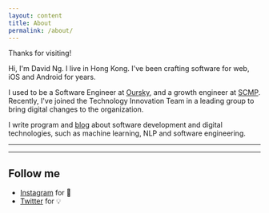 ```yaml
---
layout: content
title: About
permalink: /about/
---
```


Thanks for visiting!

Hi, I'm David Ng.
I live in Hong Kong. I've been crafting software for web, iOS and Android for years.

I used to be a Software Engineer at [Oursky](https://oursky.com), and a growth engineer at [SCMP]("https://www.scmp.com"). Recently, I've joined the Technology Innovation Team in a leading group to bring digital changes to the organization.

I write program and [blog](https://medium.com/@iamdavidng) about software development and digital technologies, such as machine learning, NLP and software engineering.

----


----

## Follow me

- [Instagram](https://www.instagram.com/dadadilada) for 📸
- [Twitter](https://www.twitter.com/davidng_hk) for 💡

